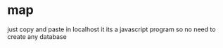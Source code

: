 # map
just copy and paste in localhost it its a javascript program so no need to create any database 

